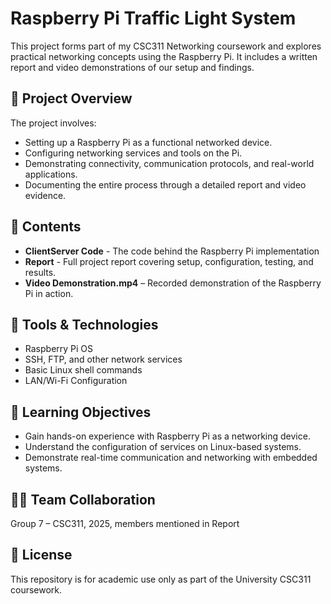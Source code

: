 # Raspberry Pi Traffic Light System 

This project forms part of my CSC311 Networking coursework and explores practical networking concepts using the Raspberry Pi. It includes a written report and video demonstrations of our setup and findings.

## 📄 Project Overview <br>
The project involves:<br>
- Setting up a Raspberry Pi as a functional networked device.<br>
- Configuring networking services and tools on the Pi.<br>
- Demonstrating connectivity, communication protocols, and real-world applications.<br>
- Documenting the entire process through a detailed report and video evidence.<br>

## 📁 Contents<br>
- **ClientServer Code** - The code behind the Raspberry Pi implementation<br>
- **Report** - Full project report covering setup, configuration, testing, and results.<br>
- **Video Demonstration.mp4** – Recorded demonstration of the Raspberry Pi in action.<br>

## 🧰 Tools & Technologies<br>
- Raspberry Pi OS<br>
- SSH, FTP, and other network services<br>
- Basic Linux shell commands<br>
- LAN/Wi-Fi Configuration<br>

## 🎯 Learning Objectives<br>
- Gain hands-on experience with Raspberry Pi as a networking device.<br>
- Understand the configuration of services on Linux-based systems.<br>
- Demonstrate real-time communication and networking with embedded systems.<br>

## 👨‍💻 Team Collaboration<br>
Group 7 – CSC311, 2025, members mentioned in Report<br>

## 📜 License<br>
This repository is for academic use only as part of the University CSC311 coursework.<br>

